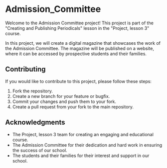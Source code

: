 # Admission_Committee

Welcome to the Admission Committee project! This project is part of the "Creating and Publishing Periodicals" lesson in the "Project, lesson 3" course.

In this project, we will create a digital magazine that showcases the work of the Admission Committee. The magazine will be published on a website, where it can be accessed by prospective students and their families.

## Contributing

If you would like to contribute to this project, please follow these steps:

1. Fork the repository.
2. Create a new branch for your feature or bugfix.
3. Commit your changes and push them to your fork.
4. Create a pull request from your fork to the main repository.

## Acknowledgments

- The Project, lesson 3 team for creating an engaging and educational course.
- The Admission Committee for their dedication and hard work in ensuring the success of our school.
- The students and their families for their interest and support in our school.
